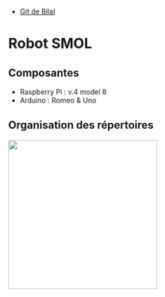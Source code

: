 * [Git de Bilal](https://github.com/bilal684/INF8405)

# Robot SMOL

## Composantes
* Raspberry Pi : v.4 model 8
* Arduino : Romeo & Uno

## Organisation des répertoires
<img src="https://user-images.githubusercontent.com/47989135/216402037-ad0df121-287d-4e53-b18b-2886836fac2f.png" width="300" height="300">
